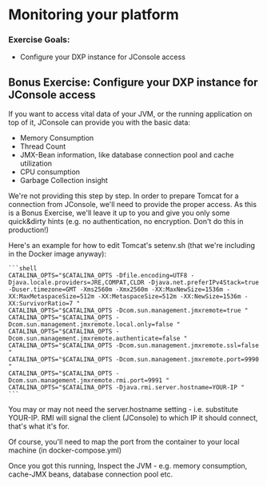 # Monitoring your platform

<div class="ahead">
	<h3>Exercise Goals:</h3>
		<ul>
			<li>Configure your DXP instance for JConsole access</li>
		</ul>
</div>

## Bonus Exercise: Configure your DXP instance for JConsole access

If you want to access vital data of your JVM, or the running application on top of it, JConsole can provide you with the basic data:

* Memory Consumption
* Thread Count
* JMX-Bean information, like database connection pool and cache utilization
* CPU consumption
* Garbage Collection insight

We're not providing this step by step. In order to prepare Tomcat for a connection from JConsole, we'll need to provide the proper access. As this is a Bonus Exercise, we'll leave it up to you and give you only some quick&dirty hints (e.g. no authentication, no encryption. Don't do this in production!)

Here's an example for how to edit Tomcat's setenv.sh (that we're including in the Docker image anyway):

	```shell
    CATALINA_OPTS="$CATALINA_OPTS -Dfile.encoding=UTF8 -Djava.locale.providers=JRE,COMPAT,CLDR -Djava.net.preferIPv4Stack=true -Duser.timezone=GMT -Xms2560m -Xmx2560m -XX:MaxNewSize=1536m -XX:MaxMetaspaceSize=512m -XX:MetaspaceSize=512m -XX:NewSize=1536m -XX:SurvivorRatio=7 "
    CATALINA_OPTS="$CATALINA_OPTS -Dcom.sun.management.jmxremote=true "
    CATALINA_OPTS="$CATALINA_OPTS -Dcom.sun.management.jmxremote.local.only=false "
    CATALINA_OPTS="$CATALINA_OPTS -Dcom.sun.management.jmxremote.authenticate=false "
    CATALINA_OPTS="$CATALINA_OPTS -Dcom.sun.management.jmxremote.ssl=false "
    CATALINA_OPTS="$CATALINA_OPTS -Dcom.sun.management.jmxremote.port=9990 "
    CATALINA_OPTS="$CATALINA_OPTS -Dcom.sun.management.jmxremote.rmi.port=9991 "
    CATALINA_OPTS="$CATALINA_OPTS -Djava.rmi.server.hostname=YOUR-IP "
	```

You may or may not need the server.hostname setting - i.e. substitute YOUR-IP. RMI will signal the client (JConsole) to which IP it should connect, that's what it's for.

Of course, you'll need to map the port from the container to your local machine (in docker-compose.yml)

Once you got this running, Inspect the JVM - e.g. memory consumption, cache-JMX beans, database connection pool etc.
